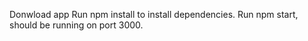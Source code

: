 Donwload app
Run npm install to install dependencies.
Run npm start, should be running on port 3000.
